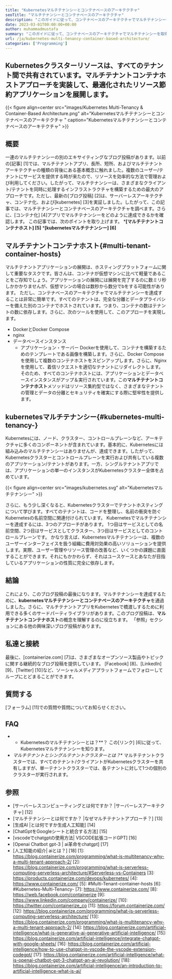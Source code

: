 ```yaml
---
title: "Kubernetesマルチテナンシーとコンテナベースのアーキテクチャ" 
seoTitle: "マルチテナンシーとコンテナベースのアーキテクチャ" 
description: "このガイドに従って、コンテナベースのアーキテクチャでマルチテナンシーを取得する方法を学びます。 Kubernetesマルチテナンシーとは、共有リソースを指します" 
date: 2023-03-01T00:00:00+00:00
author: muhammadmustafa
summary: "このガイドに従って、コンテナベースのアーキテクチャでマルチテナンシーを取得する方法を学びます。 Kubernetesマルチテナンシーとは、共有リソースを指します" 
url: /ja/kubernetes-multi-tenancy-container-based-architecture/
categories: ['Programming']
---
```


## Kubernetesクラスターリソースは、すべてのテナント間で共有されています。マルチテナントコンテナホストアプローチを実装して、最適化されたリソース節約アプリケーションを展開します。

{{< figure align=center src="images/Kubernetes Multi-Tenancy & Container-Based Architecture.png" alt="Kubernetesマルチテナンシーとコンテナベースのアーキテクチャ " caption="Kubernetesマルチテナンシーとコンテナベースのアーキテクチャ" >}}


## 概要
一連のマルチテナンシーの別のエキサイティングなブログ投稿があります。以前の[記事] [1]では、マルチテナントアプリ、長所、短所、およびマルチテナントアーキテクチャの種類の背後にある基本概念に触れました。複数のユーザー/テナントにサービスを提供する時が来たので、リソースを効率的な方法で管理および利用してください。したがって、マルチテナンシーは、さまざまなクライアント/テナントを同時に処理するインフラストラクチャを構築するための最大のアプローチです。ただし、最新の[ブログ投稿] [2]は、サーバーレスアーキテクチャ、コンテナ化、および[kubernetes] [3]を実証しました。したがって、この記事では、マルチテナンシーとコンテナベースのアーキテクチャを調べます。さらに、[コンテナ化] [4]アプリでマルチテナンシーをどのように達成できるかを確認します。
この記事では、次のポイントを取り上げます。
***[マルチテナントコンテナホスト] [5]**
***[kubernetesマルチテナンシー] [6]**

## マルチテナントコンテナホスト{#multi-tenant-container-hosts}
マルチテナントアプリケーションの展開は、ホスティングプラットフォームに関して重要なタスクです。皆さんは、コンテナが仮想マシンに比べて軽量であることをご存知でしょう。アプリケーションの展開には展開を完了するのに数ミリ秒しかかかりませんが、仮想マシンの場合は数秒から数分でbをする可能性があります。
ただし、コンテナベースのアーキテクチャでマルチテナンシーを達成することは非常に簡単です。すべてのテナントは、完全な分離とデータプライバシーを備えた別のコンテナでホストされています。つまり、コンテナの数はテナントの数に依存します。さらに、次のツールを使用して、このアプローチを実現します。
  * DockerとDocker Compose
  * nginx
* データベースインスタンス
  * アプリケーション・サーバー
Dockerを使用して、コンテナを構築するためのテンプレートである画像を構築します。さらに、Docker Composeを使用して複数のコンテナホストをスピンアップします。さらに、Nginxを使用して、着信リクエストを適切なテナントにリダイレクトします。そのため、すべてのコンテナホストには、アプリケーションとデータベースインスタンスがアップ＆実行されています。この**マルチテナントコンテナホスト**メソッドはリソース集約型ではなく、さまざまなテナントの管理とデータの分離とセキュリティを確実にする際に堅牢性を提供します。

## kubernetesマルチテナンシー{#kubernetes-multi-tenancy-}
Kubernetesには、ノード、クラスター、コントロールプレーンなど、アーキテクチャに多くのコンポーネントが含まれています。基本的に、Kubernetesには組み込みのマルチテナンシーはありませんが、達成できます。したがって、Kubernetesクラスターとコントロールプレーンを実行および共有している複数のアプリケーション/テナントがあります。一方、シングルテナントアプリでは、アプリケーションの単一のインスタンスがKubernetesクラスター全体を占めています。

{{< figure align=center src="images/kubernetes.svg" alt="Kubernetesマルチテナンシー" >}}

さらに、もう少し深くなると、Kubernetesクラスターでテナントホスティングについて学びます。すべてのテナントは、コードを整理し、名前の衝突を防ぐKubernetesの名前空間に関連付けられています。 Kubernetesでマルチテナンシーを達成するには、3つのアプローチがあります。 1つ目はサービスとしての名前空間、2つ目はサービスとしてクラスター、3つ目はサービスとしてのコントロールプレーンです。
かなり言えば、Kubernetesマルチテナンシーは、複数のユーザーインターフェイスを扱う組織に費用対効果の高いソリューションを提供します。実際、ユーザー管理やリソース管理の改善など、いくつかの課題に直面することができます。それにもかかわらず、それはユースケースとあなたが目指しているアプリケーションの性質に完全に依存します。

## 結論
これにより、このブログ投稿の最後になります。マルチテナンシーを達成するために、**kubernetesマルチテナンシーとコンテナベースのアーキテクチャ**を通過しました。さらに、マルチテナントアプリをKubernetesで橋渡しするために利用できる多くのサードパーティライブラリがあります。このブログ投稿は、**マルチテナントコンテナホスト**の概念を理解するのに役立ちます。 「参照」セクションにある他の興味深いブログ投稿があります。

## 私達と接続
最後に、[containerize.com] [7]は、さまざまなオープンソース製品やトピックに関する継続的なブログ投稿を提供しています。 [Facebook] [8]、[LinkedIn] [9]、[Twitter] [10]など、ソーシャルメディアプラットフォームでフォローしてループにとどまることができます。

## 質問する
[フォーラム] [11]での質問や質問についてお知らせください。

## FAQ
* * Kubernetesのマルチテナンシーとは？**？
この[リンク] [6]に従って、Kubernetesマルチテナンシーを知ります。
* *マルチテナントとシングルテナントクラスターとは？**
マルチテナントクラスターでは、すべてのテナント/クライアントがKubernetesクラスターを共有しますが、単一テナントクラスターでは、各テナントに対して1つの個別のクラスターが実行されます。

## 参照
  * [サーバーレスコンピューティングとは何ですか？ |サーバーレスアーキテクチャ] [12]
  * [マルチテナンシーとは何ですか？ |なぜマルチテナントアプローチ？] [13]
  * [生成AI |とは何ですか生成人工知能] [14]
  * [ChatGptをGoogleシートと統合する方法] [15]
  * [vscodeでchatgptの使用方法| VSCODE拡張コードGPT] [16]
  * [Openai Chatbot gpt-3 | ai革命をchatgpt] [17]
  * [人工知能の紹介| aiとは？] [18]
[1]: https://blog.containerize.com/programming/what-is-multitenancy-why-a-multi-tenant-approach-2/
[2]: https://blog.containerize.com/programming/what-is-serverless-computing-serverless-architecture/#Serverless-vs-Containers
[3]: https://products.containerize.com/devops/kubernetes/
[4]: https://www.containerize.com/
[5]: #Multi-Tenant-container-hosts
[6]: #Kubernetes-Multi-Tenancy-
[7]: https://www.containerize.com/
[8]: https://web.facebook.com/containerize
[9]: https://www.linkedin.com/company/containerize/
[10]: https://twitter.com/containerize_co
[11]: https://forum.containerize.com/
[12]: https://blog.containerize.com/programming/what-is-serverless-computing-serverless-architecture/
[13]: https://blog.containerize.com/programming/what-is-multitenancy-why-a-multi-tenant-approach-2/
[14]: https://blog.containerize.com/artificial-intelligence/what-is-generative-ai-generative-artificial-intelligence/
[15]: https://blog.containerize.com/artificial-intelligence/integrate-chatgpt-with-google-sheets/
[16]: https://blog.containerize.com/artificial-intelligence/how-to-use-chatgpt-in-vscode-the-vscode-extension-codegpt/
[17]: https://blog.containerize.com/artificial-intelligence/what-is-openai-chatbot-gpt-3-chatgpt-an-ai-revolution/
[18]: https://blog.containerize.com/artificial-intelligence/an-introduction-to-artificial-intelligence-what-is-ai/
